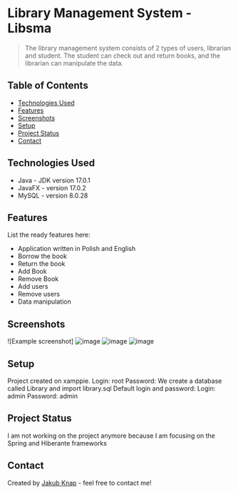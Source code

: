 # Library Management System - Libsma
> The library management system consists of 2 types of users, librarian and student. The student can check out and return books, and the librarian can manipulate the data.

## Table of Contents
* [Technologies Used](#technologies-used)
* [Features](#features)
* [Screenshots](#screenshots)
* [Setup](#setup)
* [Project Status](#project-status)
* [Contact](#contact)

## Technologies Used
- Java - JDK version 17.0.1
- JavaFX - version 17.0.2
- MySQL - version 8.0.28


## Features
List the ready features here:
- Application written in Polish and English
- Borrow the book
- Return the book
- Add Book
- Remove Book
- Add users
- Remove users
- Data manipulation


## Screenshots
![Example screenshot]
![image](https://user-images.githubusercontent.com/93727414/159259210-9645b0d0-29fe-46e8-bf10-b53bbbdf0736.png)
![image](https://user-images.githubusercontent.com/93727414/159259291-2103d12a-e04a-4196-b1bc-a20566e59102.png)
![image](https://user-images.githubusercontent.com/93727414/159259326-0e45dd79-3001-46f1-9561-844aef19b833.png)


## Setup
Project created on xamppie.
Login: root
Password:
We create a database called Library and import library.sql
Default login and password:
Login: admin
Password: admin

## Project Status
I am not working on the project anymore because I am focusing on the Spring and Hiberante frameworks


## Contact
Created by [Jakub Knap](https://www.linkedin.com/in/jakub-knap/) - feel free to contact me!


